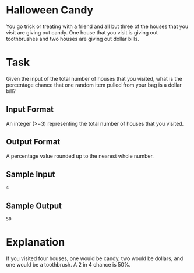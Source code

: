 # Halloween Candy
You go trick or treating with a friend and all but three of the houses that you visit are giving out candy. One house that you visit is giving out toothbrushes and two houses are giving out dollar bills. 

# Task
Given the input of the total number of houses that you visited, what is the percentage chance that one random item pulled from your bag is a dollar bill? 

## Input Format 
An integer (>=3) representing the total number of houses that you visited. 

## Output Format
A percentage value rounded up to the nearest whole number.

## Sample Input
`4`

## Sample Output 
`50`

# Explanation 
If you visited four houses, one would be candy, two would be dollars, and one would be a toothbrush. A 2 in 4 chance is 50%.
